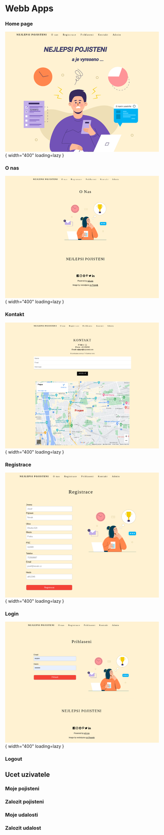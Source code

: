 # Webb Apps


### Home page
![Hasher](img/web1.png){  width="400" loading=lazy }

### O nas
![Hasher](img/about1.png){  width="400" loading=lazy }

### Kontakt
![Hasher](img/kon1.png){  width="400" loading=lazy }

### Registrace
![Hasher](img/reg1.png){  width="400" loading=lazy }

### Login
![Hasher](img/log1.png){  width="400" loading=lazy }

### Logout

## Ucet uzivatele

### Moje pojisteni

### Zalozit pojisteni

### Moje udalosti

### Zalozit udalost
